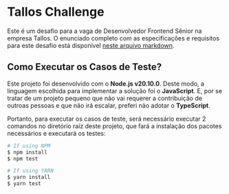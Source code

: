 # Tallos Challenge

Este é um desafio para a vaga de Desenvolvedor Frontend Sênior na empresa Tallos. O enunciado completo com as especificações e requisitos para este desafio está disponível [neste arquivo markdown](./STATEMENT.md).

## Como Executar os Casos de Teste?

Este projeto foi desenvolvido com o **Node.js v20.10.0**. Deste modo, a linguagem escolhida para implementar a solução foi o **JavaScript**. E, por se tratar de um projeto pequeno que não vai requerer a contribuição de outroas pessoas e que não irá escalar, preferi não adotar o **TypeScript**.

Portanto, para executar os casos de teste, será necessário executar 2 comandos no diretório raíz deste projeto, que fará a instalação dos pacotes necessários e executará os testes:

```bash
# If using NPM
$ npm install
$ npm test

# If using YARN
$ yarn install
$ yarn test
```
